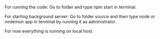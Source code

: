 For running the code: Go to folder and type npm start in terminal.

For starting background server: Go to folder source and then type node or nodemon app in terminal by running it as administrator.

For now everything is running on local host.
